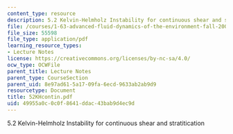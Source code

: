 ```yaml
---
content_type: resource
description: 5.2 Kelvin-Helmholz Instability for continuous shear and stratitication
file: /courses/1-63-advanced-fluid-dynamics-of-the-environment-fall-2002/49955a0c0c0f8641ddac43bab9d4ec9d_52KHcontin.pdf
file_size: 55598
file_type: application/pdf
learning_resource_types:
- Lecture Notes
license: https://creativecommons.org/licenses/by-nc-sa/4.0/
ocw_type: OCWFile
parent_title: Lecture Notes
parent_type: CourseSection
parent_uid: 8e97ad61-5a17-09fa-6ecd-9633ab2ab9d9
resourcetype: Document
title: 52KHcontin.pdf
uid: 49955a0c-0c0f-8641-ddac-43bab9d4ec9d
---
```

5.2 Kelvin-Helmholz Instability for continuous shear and stratitication